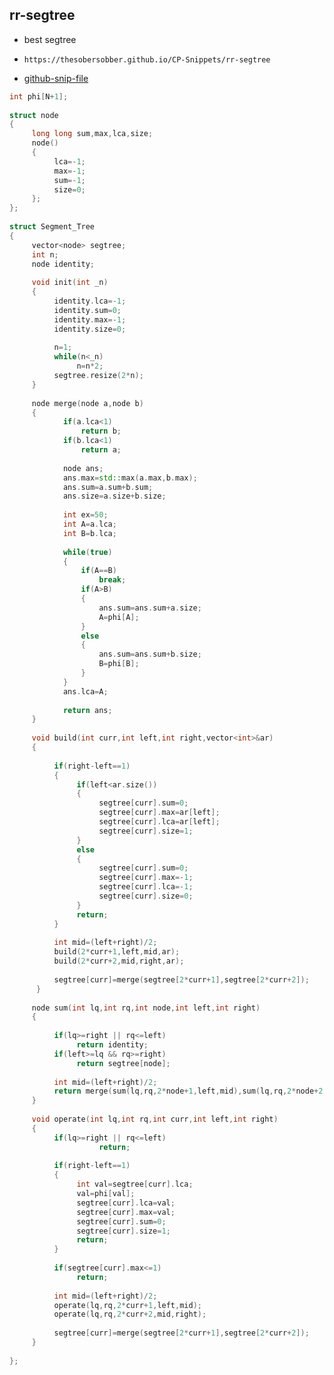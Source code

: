 
## rr-segtree

- best segtree
- ```
  https://thesobersobber.github.io/CP-Snippets/rr-segtree
  ```
- [github-snip-file](https://github.com/theSoberSobber/CP-Snippets/blob/main/snippets.json#L1441)

```cpp
int phi[N+1];
 
struct node
{
     long long sum,max,lca,size;
     node()
     {  
          lca=-1;
          max=-1;
          sum=-1;
          size=0;
     };
};
 
struct Segment_Tree
{
     vector<node> segtree;
     int n;
     node identity;
 
     void init(int _n)
     {
          identity.lca=-1;
          identity.sum=0;
          identity.max=-1;
          identity.size=0;
 
          n=1;
          while(n<_n)
               n=n*2;
          segtree.resize(2*n);
     }
 
     node merge(node a,node b)
     {
            if(a.lca<1)
                return b;
            if(b.lca<1)
                return a;
 
            node ans;
            ans.max=std::max(a.max,b.max);
            ans.sum=a.sum+b.sum;
            ans.size=a.size+b.size;
 
            int ex=50;
            int A=a.lca;
            int B=b.lca;
 
            while(true)
            {
                if(A==B)
                    break;
                if(A>B)
                {
                    ans.sum=ans.sum+a.size;
                    A=phi[A];
                }
                else
                {
                    ans.sum=ans.sum+b.size;
                    B=phi[B];
                }
            }
            ans.lca=A;
 
            return ans;
     }
 
     void build(int curr,int left,int right,vector<int>&ar)
     {
 
          if(right-left==1)
          {
               if(left<ar.size())
               {
                    segtree[curr].sum=0;
                    segtree[curr].max=ar[left];
                    segtree[curr].lca=ar[left];
                    segtree[curr].size=1;
               }
               else
               {
                    segtree[curr].sum=0;
                    segtree[curr].max=-1;
                    segtree[curr].lca=-1;
                    segtree[curr].size=0;
               }
               return;
          }
 
          int mid=(left+right)/2;
          build(2*curr+1,left,mid,ar);
          build(2*curr+2,mid,right,ar);
 
          segtree[curr]=merge(segtree[2*curr+1],segtree[2*curr+2]);
      }
 
     node sum(int lq,int rq,int node,int left,int right)
     {
 
          if(lq>=right || rq<=left)
               return identity;
          if(left>=lq && rq>=right)
               return segtree[node];
 
          int mid=(left+right)/2;
          return merge(sum(lq,rq,2*node+1,left,mid),sum(lq,rq,2*node+2,mid,right));
     }
 
     void operate(int lq,int rq,int curr,int left,int right)
     {
          if(lq>=right || rq<=left)
                    return;
 
          if(right-left==1)
          {
               int val=segtree[curr].lca;
               val=phi[val];
               segtree[curr].lca=val;
               segtree[curr].max=val;
               segtree[curr].sum=0;
               segtree[curr].size=1;
               return;
          }
 
          if(segtree[curr].max<=1)
               return;
 
          int mid=(left+right)/2;
          operate(lq,rq,2*curr+1,left,mid);
          operate(lq,rq,2*curr+2,mid,right);
 
          segtree[curr]=merge(segtree[2*curr+1],segtree[2*curr+2]);
     }
 
};

```
